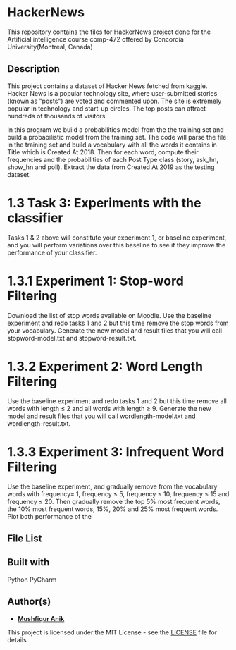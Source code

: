 # HackerNews
This repository contains the files for HackerNews project done for the Artificial intelligence course comp-472 offered by Concordia University(Montreal, Canada)

## Description 
This project contains a dataset of Hacker News fetched from kaggle. Hacker News is a popular technology site, where user-submitted stories (known as "posts") are
voted and commented upon. The site is extremely popular in technology and start-up circles. The top posts can attract hundreds of thousands of visitors.

In this program we build a probabilities model from the the training set and build a probabilistic model from the training set. The code will parse the file in the training set and build a vocabulary with all the words it contains in Title which is Created At 2018. Then for each word, compute their frequencies and the probabilities of each Post Type class (story, ask_hn, show_hn and poll). Extract the data from Created At 2019 as the testing dataset. 

# 1.3 Task 3: Experiments with the classifier
Tasks 1 & 2 above will constitute your experiment 1, or baseline experiment, and you will perform
variations over this baseline to see if they improve the performance of your classifier.

# 1.3.1 Experiment 1: Stop-word Filtering
Download the list of stop words available on Moodle. Use the baseline experiment and redo tasks
1 and 2 but this time remove the stop words from your vocabulary. Generate the new model and
result files that you will call stopword-model.txt and stopword-result.txt.

# 1.3.2 Experiment 2: Word Length Filtering
Use the baseline experiment and redo tasks 1 and 2 but this time remove all words with length ≤
2 and all words with length ≥ 9. Generate the new model and result files that you will call
wordlength-model.txt and wordlength-result.txt.

# 1.3.3 Experiment 3: Infrequent Word Filtering
Use the baseline experiment, and gradually remove from the vocabulary words with frequency=
1, frequency ≤ 5, frequency ≤ 10, frequency ≤ 15 and frequency ≤ 20. Then gradually remove the
top 5% most frequent words, the 10% most frequent words, 15%, 20% and 25% most frequent
words. Plot both performance of the



## File List

## Built with
Python
PyCharm

## Author(s)

* [**Mushfiqur Anik**](https://github.com/mushfiqur-anik)

This project is licensed under the MIT License - see the [LICENSE](LICENSE) file for details





 
